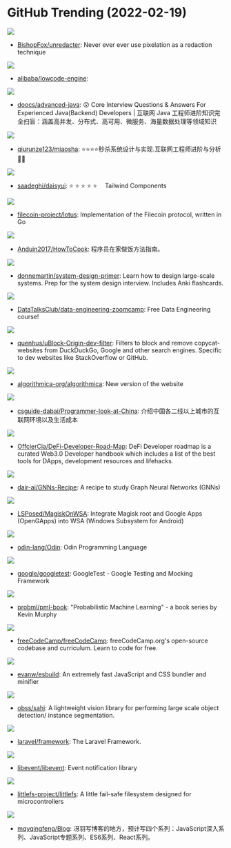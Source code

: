 # GitHub Trending (2022-02-19)

![](https://img.shields.io/badge/TypeScript-New%20749-green?style=flat-square&logo=appveyor)
- [BishopFox/unredacter](https://github.com/BishopFox/unredacter): Never ever ever use pixelation as a redaction technique

![](https://img.shields.io/badge/TypeScript-New%20115-green?style=flat-square&logo=appveyor)
- [alibaba/lowcode-engine](https://github.com/alibaba/lowcode-engine): 

![](https://img.shields.io/badge/Java-New%2023-green?style=flat-square&logo=appveyor)
- [doocs/advanced-java](https://github.com/doocs/advanced-java): 😮 Core Interview Questions & Answers For Experienced Java(Backend) Developers | 互联网 Java 工程师进阶知识完全扫盲：涵盖高并发、分布式、高可用、微服务、海量数据处理等领域知识

![](https://img.shields.io/badge/Java-New%2025-green?style=flat-square&logo=appveyor)
- [qiurunze123/miaosha](https://github.com/qiurunze123/miaosha): ⭐⭐⭐⭐秒杀系统设计与实现.互联网工程师进阶与分析🙋🐓

![](https://img.shields.io/badge/Svelte-New%20121-green?style=flat-square&logo=appveyor)
- [saadeghi/daisyui](https://github.com/saadeghi/daisyui): ⭐️ ⭐️ ⭐️ ⭐️ ⭐️  Tailwind Components

![](https://img.shields.io/badge/Go-New%201-green?style=flat-square&logo=appveyor)
- [filecoin-project/lotus](https://github.com/filecoin-project/lotus): Implementation of the Filecoin protocol, written in Go

![](https://img.shields.io/badge/none-New%20863-green?style=flat-square&logo=appveyor)
- [Anduin2017/HowToCook](https://github.com/Anduin2017/HowToCook): 程序员在家做饭方法指南。

![](https://img.shields.io/badge/Python-New%20186-green?style=flat-square&logo=appveyor)
- [donnemartin/system-design-primer](https://github.com/donnemartin/system-design-primer): Learn how to design large-scale systems. Prep for the system design interview. Includes Anki flashcards.

![](https://img.shields.io/badge/Jupyter%20Notebook-New%20136-green?style=flat-square&logo=appveyor)
- [DataTalksClub/data-engineering-zoomcamp](https://github.com/DataTalksClub/data-engineering-zoomcamp): Free Data Engineering course!

![](https://img.shields.io/badge/Python-New%20119-green?style=flat-square&logo=appveyor)
- [quenhus/uBlock-Origin-dev-filter](https://github.com/quenhus/uBlock-Origin-dev-filter): Filters to block and remove copycat-websites from DuckDuckGo, Google and other search engines. Specific to dev websites like StackOverflow or GitHub.

![](https://img.shields.io/badge/Jupyter%20Notebook-New%2049-green?style=flat-square&logo=appveyor)
- [algorithmica-org/algorithmica](https://github.com/algorithmica-org/algorithmica): New version of the website

![](https://img.shields.io/badge/none-New%2077-green?style=flat-square&logo=appveyor)
- [csguide-dabai/Programmer-look-at-China](https://github.com/csguide-dabai/Programmer-look-at-China): 介绍中国各二线以上城市的互联网环境以及生活成本

![](https://img.shields.io/badge/none-New%20363-green?style=flat-square&logo=appveyor)
- [OffcierCia/DeFi-Developer-Road-Map](https://github.com/OffcierCia/DeFi-Developer-Road-Map): DeFi Developer roadmap is a curated Web3.0 Developer handbook which includes a list of the best tools for DApps, development resources and lifehacks.

![](https://img.shields.io/badge/none-New%20118-green?style=flat-square&logo=appveyor)
- [dair-ai/GNNs-Recipe](https://github.com/dair-ai/GNNs-Recipe): A recipe to study Graph Neural Networks (GNNs)

![](https://img.shields.io/badge/none-New%2088-green?style=flat-square&logo=appveyor)
- [LSPosed/MagiskOnWSA](https://github.com/LSPosed/MagiskOnWSA): Integrate Magisk root and Google Apps (OpenGApps) into WSA (Windows Subsystem for Android)

![](https://img.shields.io/badge/Odin-New%2039-green?style=flat-square&logo=appveyor)
- [odin-lang/Odin](https://github.com/odin-lang/Odin): Odin Programming Language

![](https://img.shields.io/badge/C%2B%2B-New%2056-green?style=flat-square&logo=appveyor)
- [google/googletest](https://github.com/google/googletest): GoogleTest - Google Testing and Mocking Framework

![](https://img.shields.io/badge/Jupyter%20Notebook-New%2050-green?style=flat-square&logo=appveyor)
- [probml/pml-book](https://github.com/probml/pml-book): "Probabilistic Machine Learning" - a book series by Kevin Murphy

![](https://img.shields.io/badge/JavaScript-New%2076-green?style=flat-square&logo=appveyor)
- [freeCodeCamp/freeCodeCamp](https://github.com/freeCodeCamp/freeCodeCamp): freeCodeCamp.org's open-source codebase and curriculum. Learn to code for free.

![](https://img.shields.io/badge/Go-New%2023-green?style=flat-square&logo=appveyor)
- [evanw/esbuild](https://github.com/evanw/esbuild): An extremely fast JavaScript and CSS bundler and minifier

![](https://img.shields.io/badge/Python-New%2053-green?style=flat-square&logo=appveyor)
- [obss/sahi](https://github.com/obss/sahi): A lightweight vision library for performing large scale object detection/ instance segmentation.

![](https://img.shields.io/badge/PHP-New%2018-green?style=flat-square&logo=appveyor)
- [laravel/framework](https://github.com/laravel/framework): The Laravel Framework.

![](https://img.shields.io/badge/C-New%208-green?style=flat-square&logo=appveyor)
- [libevent/libevent](https://github.com/libevent/libevent): Event notification library

![](https://img.shields.io/badge/C-New%20285-green?style=flat-square&logo=appveyor)
- [littlefs-project/littlefs](https://github.com/littlefs-project/littlefs): A little fail-safe filesystem designed for microcontrollers

![](https://img.shields.io/badge/none-New%2012-green?style=flat-square&logo=appveyor)
- [mqyqingfeng/Blog](https://github.com/mqyqingfeng/Blog): 冴羽写博客的地方，预计写四个系列：JavaScript深入系列、JavaScript专题系列、ES6系列、React系列。

